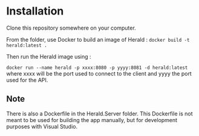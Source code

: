 # Installation

Clone this repository somewhere on your computer.

From the folder, use Docker to build an image of Herald :
`docker build -t herald:latest .`

Then run the Herald image using :

`docker run --name herald -p xxxx:8080 -p yyyy:8081 -d herald:latest`
where xxxx will be the port used to connect to the client and yyyy the port used for the API.

## Note

There is also a Dockerfile in the Herald.Server folder. This Dockerfile is not meant to be used for building the app manually, but for development purposes with Visual Studio.
